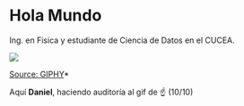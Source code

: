 # Hola Mundo

Ing. en Fisica y estudiante de Ciencia de Datos en el CUCEA.


![](https://media.giphy.com/media/QyWBTLDn9WHt0FXGJS/giphy.gif)

[Source: GIPHY](https://media.giphy.com/media/QyWBTLDn9WHt0FXGJS/giphy.gif)*

Aquí **Daniel**, haciendo auditoría al gif de :point_up: (10/10)
